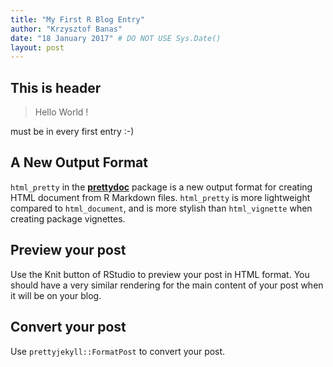 ```yaml
---
title: "My First R Blog Entry"
author: "Krzysztof Banas"
date: "18 January 2017" # DO NOT USE Sys.Date()
layout: post
---
```




<section class="main-content">
<div id="this-is-header" class="section level2">
<h2>This is header</h2>
<blockquote>
<p>Hello World !</p>
</blockquote>
<p>must be in every first entry :-)</p>
</div>
<div id="a-new-output-format" class="section level2">
<h2>A New Output Format</h2>
<p><code>html_pretty</code> in the <a href="http://github.com/yixuan/prettydoc/"><strong>prettydoc</strong></a> package is a new output format for creating HTML document from R Markdown files. <code>html_pretty</code> is more lightweight compared to <code>html_document</code>, and is more stylish than <code>html_vignette</code> when creating package vignettes.</p>
</div>
<div id="preview-your-post" class="section level2">
<h2>Preview your post</h2>
<p>Use the Knit button of RStudio to preview your post in HTML format. You should have a very similar rendering for the main content of your post when it will be on your blog.</p>
</div>
<div id="convert-your-post" class="section level2">
<h2>Convert your post</h2>
<p>Use <code>prettyjekyll::FormatPost</code> to convert your post.</p>
</div>
</section>
